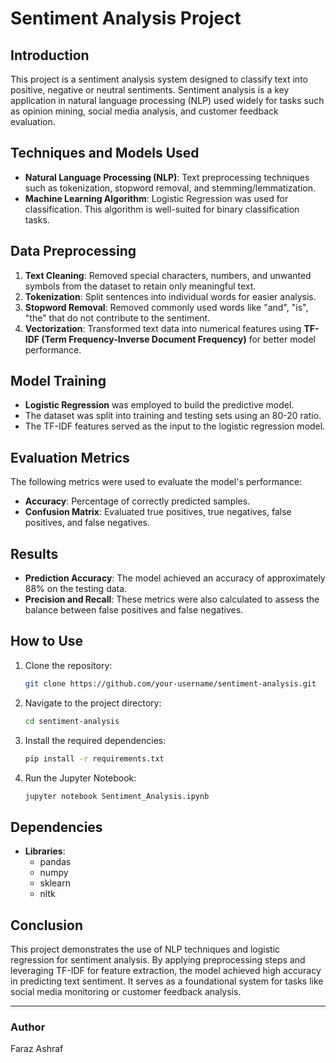 # Sentiment Analysis Project

## Introduction
This project is a sentiment analysis system designed to classify text into positive, negative or neutral sentiments. Sentiment analysis is a key application in natural language processing (NLP) used widely for tasks such as opinion mining, social media analysis, and customer feedback evaluation.

## Techniques and Models Used
- **Natural Language Processing (NLP)**: Text preprocessing techniques such as tokenization, stopword removal, and stemming/lemmatization.
- **Machine Learning Algorithm**: Logistic Regression was used for classification. This algorithm is well-suited for binary classification tasks.

## Data Preprocessing
1. **Text Cleaning**: Removed special characters, numbers, and unwanted symbols from the dataset to retain only meaningful text.
2. **Tokenization**: Split sentences into individual words for easier analysis.
3. **Stopword Removal**: Removed commonly used words like "and", "is", "the" that do not contribute to the sentiment.
4. **Vectorization**: Transformed text data into numerical features using **TF-IDF (Term Frequency-Inverse Document Frequency)** for better model performance.

## Model Training
- **Logistic Regression** was employed to build the predictive model.
- The dataset was split into training and testing sets using an 80-20 ratio.
- The TF-IDF features served as the input to the logistic regression model.

## Evaluation Metrics
The following metrics were used to evaluate the model's performance:
- **Accuracy**: Percentage of correctly predicted samples.
- **Confusion Matrix**: Evaluated true positives, true negatives, false positives, and false negatives.

## Results
- **Prediction Accuracy**: The model achieved an accuracy of approximately 88% on the testing data.
- **Precision and Recall**: These metrics were also calculated to assess the balance between false positives and false negatives.

## How to Use
1. Clone the repository:
   ```bash
   git clone https://github.com/your-username/sentiment-analysis.git
   ```
2. Navigate to the project directory:
   ```bash
   cd sentiment-analysis
   ```
3. Install the required dependencies:
   ```bash
   pip install -r requirements.txt
   ```
4. Run the Jupyter Notebook:
   ```bash
   jupyter notebook Sentiment_Analysis.ipynb
   ```

## Dependencies
- **Libraries**:
  - pandas
  - numpy
  - sklearn
  - nltk

## Conclusion
This project demonstrates the use of NLP techniques and logistic regression for sentiment analysis. By applying preprocessing steps and leveraging TF-IDF for feature extraction, the model achieved high accuracy in predicting text sentiment. It serves as a foundational system for tasks like social media monitoring or customer feedback analysis.

---

### Author
Faraz Ashraf
